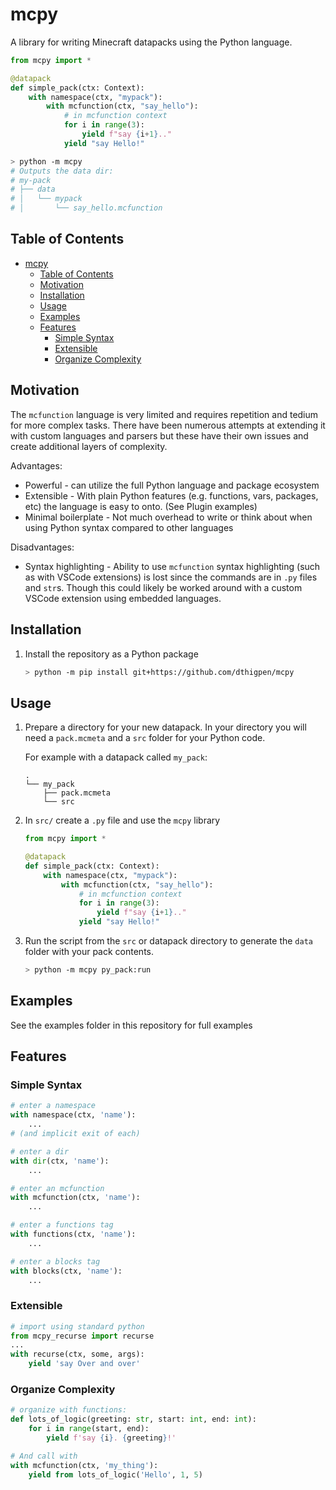 # mcpy

A library for writing Minecraft datapacks using the Python language.

```python
from mcpy import *

@datapack
def simple_pack(ctx: Context):
    with namespace(ctx, "mypack"):
        with mcfunction(ctx, "say_hello"):
            # in mcfunction context
            for i in range(3):
                yield f"say {i+1}.."
            yield "say Hello!"
```

```bash
> python -m mcpy
# Outputs the data dir:
# my-pack
# ├── data
# │   └── mypack
# │       └── say_hello.mcfunction
```

## Table of Contents

- [mcpy](#mcpy)
  - [Table of Contents](#table-of-contents)
  - [Motivation](#motivation)
  - [Installation](#installation)
  - [Usage](#usage)
  - [Examples](#examples)
  - [Features](#features)
    - [Simple Syntax](#simple-syntax)
    - [Extensible](#extensible)
    - [Organize Complexity](#organize-complexity)

## Motivation

The `mcfunction` language is very limited and requires repetition and tedium for more complex tasks. There have been numerous attempts at extending it with custom languages and parsers but these have their own issues and create additional layers of complexity.

Advantages:

- Powerful - can utilize the full Python language and package ecosystem
- Extensible - With plain Python features (e.g. functions, vars, packages, etc) the language is easy to onto. (See Plugin examples)
- Minimal boilerplate - Not much overhead to write or think about when using Python syntax compared to other languages

Disadvantages:

- Syntax highlighting - Ability to use `mcfunction` syntax highlighting (such as with VSCode extensions) is lost since the commands are in `.py` files and `str`s. Though this could likely be worked around with a custom VSCode extension using embedded languages.

## Installation

1. Install the repository as a Python package

    ```bash
    > python -m pip install git+https://github.com/dthigpen/mcpy
    ```

## Usage

1. Prepare a directory for your new datapack. In your directory you will need a `pack.mcmeta` and a `src` folder for your Python code.

    For example with a datapack called `my_pack`:

    ```
    .
    └── my_pack
        ├── pack.mcmeta
        └── src
    ```

2. In `src/` create a `.py` file and use the `mcpy` library

    ```python
    from mcpy import *

    @datapack
    def simple_pack(ctx: Context):
        with namespace(ctx, "mypack"):
            with mcfunction(ctx, "say_hello"):
                # in mcfunction context
                for i in range(3):
                    yield f"say {i+1}.."
                yield "say Hello!"
    ```

3. Run the script from the `src` or datapack directory to generate the `data` folder with your pack contents.

    ```bash
    > python -m mcpy py_pack:run
    ```

## Examples

See the examples folder in this repository for full examples

## Features

### Simple Syntax

```python
# enter a namespace
with namespace(ctx, 'name'):
    ...
# (and implicit exit of each)

# enter a dir
with dir(ctx, 'name'):
    ...

# enter an mcfunction
with mcfunction(ctx, 'name'):
    ...

# enter a functions tag
with functions(ctx, 'name'):
    ...

# enter a blocks tag
with blocks(ctx, 'name'):
    ...
```

### Extensible

```python
# import using standard python
from mcpy_recurse import recurse
...
with recurse(ctx, some, args):
    yield 'say Over and over'
```

### Organize Complexity

```python
# organize with functions:
def lots_of_logic(greeting: str, start: int, end: int):
    for i in range(start, end):
        yield f'say {i}. {greeting}!'

# And call with
with mcfunction(ctx, 'my_thing'):
    yield from lots_of_logic('Hello', 1, 5)
```
